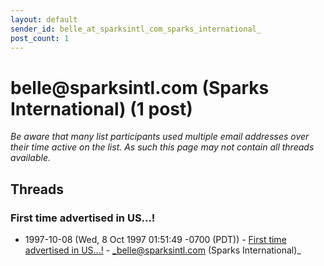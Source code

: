 ```yaml
---
layout: default
sender_id: belle_at_sparksintl_com_sparks_international_
post_count: 1
---
```


# belle<span>@</span>sparksintl.com (Sparks International) (1 post)

_Be aware that many list participants used multiple email addresses over their time active on the list. As such this page may not contain all threads available._

## Threads

### First time advertised in US...!
+ 1997-10-08 (Wed, 8 Oct 1997 01:51:49 -0700 (PDT)) - [First time advertised in US...!](/archive/1997/10/591ea8851f142460bdf9f2223c1e8ef115bd59c17518411c352cb5821d7e64d4) - _belle@sparksintl.com (Sparks International)_

